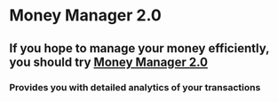 # Money Manager 2.0
## If you hope to manage your money efficiently, you should try [Money Manager 2.0](https://sinlessrook.github.io/MoneyManager2.0/)
### Provides you with detailed analytics of your transactions
